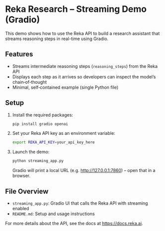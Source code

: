 # Reka Research – Streaming Demo (Gradio)

This demo shows how to use the Reka API to build a research assistant that streams reasoning steps in real-time using Gradio.

## Features

- Streams intermediate reasoning steps (`reasoning_steps`) from the Reka API
- Displays each step as it arrives so developers can inspect the model’s chain‑of‑thought
- Minimal, self‑contained example (single Python file)

## Setup

1. Install the required packages:

   ```bash
   pip install gradio openai
   ```

2. Set your Reka API key as an environment variable:

   ```bash
   export REKA_API_KEY=your_api_key_here
   ```

3. Launch the demo:

   ```bash
   python streaming_app.py
   ```

   Gradio will print a local URL (e.g. <http://127.0.0.1:7860>) – open that in a browser.

## File Overview

- `streaming_app.py`: Gradio UI that calls the Reka API with streaming enabled
- `README.md`: Setup and usage instructions

For more details about the API, see the docs at <https://docs.reka.ai>.
